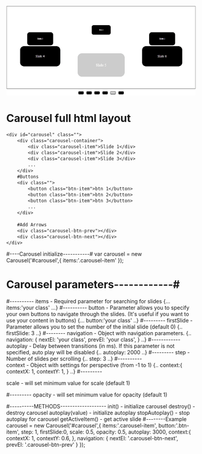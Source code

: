 ![preview](https://github.com/DmytroKravchuk/3Dcarousel/blob/master/assets/preview.gif?raw=true)

# Carousel full html layout
    <div id="carousel" class="">
    	<div class="carousel-container">
    		<div class="carousel-item">Slide 1</div>
    		<div class="carousel-item">Slide 2</div>
    		<div class="carousel-item">Slide 3</div> 
            ...
    	</div>
    	#Buttons
    	<div class="">
        	<button class="btn-item">btn 1</button>
        	<button class="btn-item">btn 2</button>
        	<button class="btn-item">btn 3</button>
            ...
       	</div>

    	#Add Arrows
    	<div class="carousel-btn-prev"></div>
    	<div class="carousel-btn-next"></div>
    </div>

#----Carousel initialize-----------#
    var carousel = new Carousel('#carousel',{
        items:'.carousel-item'
    });

# Carousel parameters------------#
#----------
items - Required parameter for searching for slides
    {...
       items:'your class'
    ...}
#----------
button - Parameter allows you to specify your own buttons to navigate through the slides. (It's useful if you want to use your content in buttons)
    {...
        button:'your class'
    ..}
#---------
firstSlide -  Parameter allows you to set the number of the initial slide (default 0)
    {..
        firstSlide: 3
    ..}
#--------
navigation - Object with navigation parameters.
    {..
        navigation: {
            nextEl: 'your class',
            prevEl: 'your class',
          }
     ..}
#------------
autoplay - Delay between transitions (in ms). If this parameter is not specified, auto play will be disabled
    {..
        autoplay: 2000
    ..}
#---------
step - Number of slides per scrolling
    {..
        step: 3
    ..}
#----------    
context - Object with settings for perspective (from -1 to 1)
    {..
        context:{
            contextX: 1,
            contextY: 1,
          }
    ..}
#---------

scale - will set  minimum value for scale (default 1)

#---------
opacity - will set  minimum value for opacity (default 1)

#----------METHODS-------------------
init() - initialize carousel
destroy() - destroy carousel
autoplay(value) - initialize autoplay
stopAutoplay() - stop autoplay for carousel
getActiveItem() - get active slide
#--------Example
    carousel = new Carousel('#carousel',{
      items:'.carousel-item',
      button:'.btn-item',
      step: 1,
      firstSlide:0,
      scale: 0.5,
      opacity: 0.5,
      autoplay: 3000,
      context:{
        contextX: 1,
        contextY: 0.6,
      },
      navigation: {
        nextEl: '.carousel-btn-next',
        prevEl: '.carousel-btn-prev'
      }
    });
